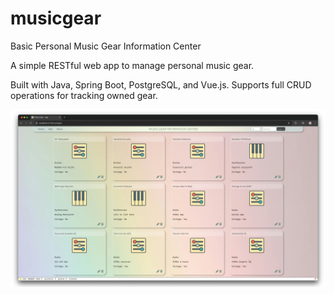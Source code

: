 # musicgear
Basic Personal Music Gear Information Center

A simple RESTful web app to manage personal music gear.

Built with Java, Spring Boot, PostgreSQL, and Vue.js.
Supports full CRUD operations for tracking owned gear.

![Screenshot](screenshot.png)

